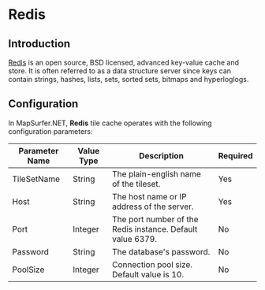 # Redis

## Introduction

[Redis](http://en.wikipedia.org/wiki/Redis) is an open source, BSD licensed, advanced key-value cache and store. It is often referred to as a data structure server since keys can contain strings, hashes, lists, sets, sorted sets, bitmaps and hyperloglogs.

## Configuration

In MapSurfer.NET, **Redis** tile cache operates with the following configuration parameters:

Parameter Name | Value Type | Description | Required
------------ | ------------- | ------------- | -------------
TileSetName | String | The plain-english name of the tileset. | Yes
Host | String | The host name or IP address of the server. | Yes
Port | Integer | The port number of the Redis instance. Default value 6379. | No
Password | String | The database's password. | No
PoolSize | Integer | Connection pool size. Default value is 10. | No

 